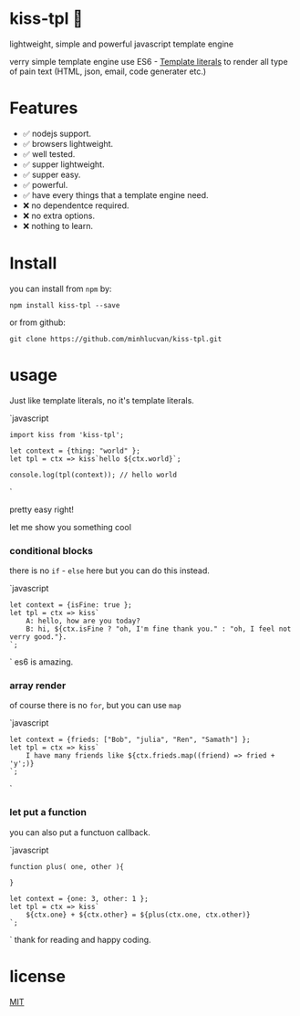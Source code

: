 # kiss-tpl :kiss:
lightweight, simple and powerful javascript template engine 

verry simple template engine use ES6 - [Template literals](https://developer.mozilla.org/en/docs/Web/JavaScript/Reference/Template_literals) to render all type of pain text (HTML, json, email, code generater etc.)

# Features

- :white_check_mark: nodejs support.
- :white_check_mark: browsers lightweight.
- :white_check_mark: well tested.
- :white_check_mark: supper lightweight.
- :white_check_mark: supper easy.
- :white_check_mark: powerful.
- :white_check_mark: have every things that a template engine need.
- :x: no dependentce required.
- :x: no extra options.
- :x: nothing to learn.

# Install
you can install from `npm` by:

`npm install kiss-tpl --save`

or from github: 

`git clone https://github.com/minhlucvan/kiss-tpl.git`

# usage
Just like template literals, no it's template literals.

`javascript
    
    import kiss from 'kiss-tpl';

    let context = {thing: "world" }; 
    let tpl = ctx => kiss`hello ${ctx.world}`;

    console.log(tpl(context)); // hello world
    
` 

pretty easy right!

let me show you something cool

### conditional blocks
there is no `if` - `else` here but you can do this instead.

`javascript

    let context = {isFine: true }; 
    let tpl = ctx => kiss`
        A: hello, how are you today?
        B: hi, ${ctx.isFine ? "oh, I'm fine thank you." : "oh, I feel not verry good."}.
    `;

` 
es6 is amazing.

### array render
of course there is no `for`, but you can use `map`

`javascript

    let context = {frieds: ["Bob", "julia", "Ren", "Samath"] }; 
    let tpl = ctx => kiss`
        I have many friends like ${ctx.frieds.map((friend) => fried + 'y';)}
    `;

`
### let put a function
you can also put a functuon callback.

`javascript

    function plus( one, other ){
        
    }

    let context = {one: 3, other: 1 }; 
    let tpl = ctx => kiss`
        ${ctx.one} + ${ctx.other} = ${plus(ctx.one, ctx.other)} 
    `;

`
thank for reading and happy coding.

# license
[MIT](./LICENSE.md)